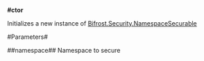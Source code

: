 **#ctor**

Initializes a new instance of [Bifrost.Security.NamespaceSecurable](Bifrost.Security.NamespaceSecurable)

#Parameters#


##namespace##
Namespace to secure
